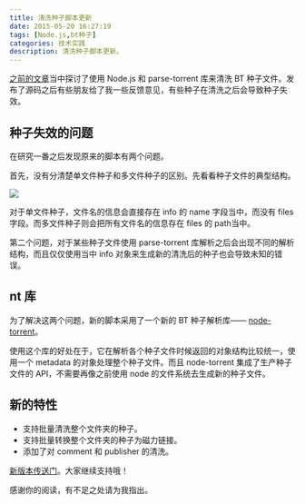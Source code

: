```yaml
---
title: 清洗种子脚本更新
date: 2015-05-20 16:27:19
tags: [Node.js,bt种子]
categories: 技术实践
description: 清洗种子脚本更新。
---
```


[之前的文章](http://blog.acwong.org/2015/03/25/clean-your-torrent-with-node/)当中探讨了使用 Node.js 和 parse-torrent 库来清洗 BT 种子文件。发布了源码之后有些朋友给了我一些反馈意见，有些种子在清洗之后会导致种子失效。

## 种子失效的问题

在研究一番之后发现原来的脚本有两个问题。

首先，没有分清楚单文件种子和多文件种子的区别。先看看种子文件的典型结构。

![](http://acwongblog.qiniudn.com/2015-03_torrent-structure.PNG)

对于单文件种子，文件名的信息会直接存在 info 的 name 字段当中，而没有 files 字段。而多文件种子则会把所有文件名的信息存在 files 的 path当中。

第二个问题，对于某些种子文件使用 parse-torrent 库解析之后会出现不同的解析结构，而且仅仅使用当中 info 对象来生成新的清洗后的种子也会导致未知的错误。

## nt 库

为了解决这两个问题，新的脚本采用了一个新的 BT 种子解析库—— [node-torrent](https://github.com/fent/node-torrent)。

使用这个库的好处在于，它在解析各个种子文件时候返回的对象结构比较统一，使用一个 metadata 的对象处理整个种子文件。而且 node-torrent 集成了生产种子文件的 API，不需要再像之前使用 node 的文件系统去生成新的种子文件。

## 新的特性

- 支持批量清洗整个文件夹的种子。
- 支持批量转换整个文件夹的种子为磁力链接。
- 添加了对 comment 和 publisher 的清洗。

[新版本传送门](https://github.com/acwong00/Clean-Torrents)。大家继续支持哦！

感谢你的阅读，有不足之处请为我指出。

